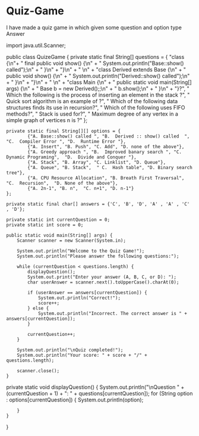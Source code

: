 # Quiz-Game
I have made a quiz game in which given some question and option type Answer 


import java.util.Scanner;

public class QuizeGame {
    private static final String[] questions = {
            "class {\n"+
                    "    final public void show() {\n" +
                    "       System.out.println(\"Base::show() called\");\n" +
                    "    }\n" +
                    "}\n" +
                    "  \n" +
                    "class Derived extends Base {\n" +
                    "    public void show() {\n" +
                    "       System.out.println(\"Derived::show() called\");\n" +
                    "    }\n" +
                    "}\n" +
                    "  \n" +
                    "class Main {\n" +
                    "    public static void main(String[] args) {\n" +
                    "        Base b = new Derived();;\n" +
                    "        b.show();\n" +
                    "    }\n" +
                    "}?",
            "  Which the following is the process of inserting an element in the stack ?",
            "  Quick sort algorithm is an example of ?",
            "  Which of the following data structures finds its use in recursion?",
            "  Which of the following uses FIFO methods?",
            "  Stack is used for?",
            "  Maximum degree of any vertex in a simple graph of vertices n is ?"
    };

    private static final String[][] options = {
            {"A. Base::show() called ", "B.  Derived :: show() called  ", "C.  Compiler Error ", "D.  Runtime Error "},
            {"A. Insert", "B. Push", "C. Add", "D. none of the above"},
            {"A. Greedy approach ", "B.  Improved banary search ", "C. Dynamic Programing",  "D.  Divide and Conquer "},
            {"A. Stack", "B. Array", "C. Linklist", "D. Queue"},
            {"A. Queue", "B. Stack",  " C.  Hash table", "D. Binary search tree"},
            {"A. CPU Resource Allocation", "B. Breath First Traversal",  "C.  Recursion",  "D. None of the above"},
            {"A. 2n-1", "B. n",  "C. n+1", "D. n-1"}
    };

    private static final char[] answers = {'C', 'B', 'D', 'A' , 'A' , 'C' , 'D'};

    private static int currentQuestion = 0;
    private static int score = 0;

    public static void main(String[] args) {
        Scanner scanner = new Scanner(System.in);

        System.out.println("Welcome to the Quiz Game!");
        System.out.println("Please answer the following questions:");

        while (currentQuestion < questions.length) {
            displayQuestion();
            System.out.print("Enter your answer (A, B, C, or D): ");
            char userAnswer = scanner.next().toUpperCase().charAt(0);

            if (userAnswer == answers[currentQuestion]) {
                System.out.println("Correct!");
                score++;
            } else {
                System.out.println("Incorrect. The correct answer is " + answers[currentQuestion]);
            }

            currentQuestion++;
        }

        System.out.println("\nQuiz completed!");
        System.out.println("Your score: " + score + "/" + questions.length);

        scanner.close();
    }

   private static void displayQuestion() {
        System.out.println("\nQuestion " + (currentQuestion + 1) + ": " + questions[currentQuestion]);
        for (String option : options[currentQuestion]) {
            System.out.println(option);


        }
    }


}
